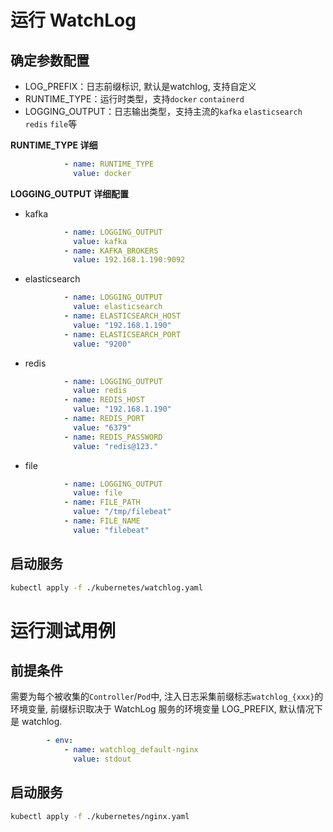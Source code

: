 # 运行 WatchLog
## 确定参数配置
- LOG_PREFIX：日志前缀标识, 默认是watchlog, 支持自定义
- RUNTIME_TYPE：运行时类型，支持`docker` `containerd`
- LOGGING_OUTPUT：日志输出类型，支持主流的`kafka` `elasticsearch` `redis` `file`等

**RUNTIME_TYPE 详细**
```yaml
            - name: RUNTIME_TYPE
              value: docker
```

**LOGGING_OUTPUT 详细配置**

- kafka
```yaml
            - name: LOGGING_OUTPUT
              value: kafka
            - name: KAFKA_BROKERS
              value: 192.168.1.190:9092
```
- elasticsearch
```yaml
            - name: LOGGING_OUTPUT
              value: elasticsearch
            - name: ELASTICSEARCH_HOST
              value: "192.168.1.190"
            - name: ELASTICSEARCH_PORT
              value: "9200"
```
- redis
```yaml
            - name: LOGGING_OUTPUT
              value: redis
            - name: REDIS_HOST
              value: "192.168.1.190"
            - name: REDIS_PORT
              value: "6379"
            - name: REDIS_PASSWORD
              value: "redis@123."
```
- file
```yaml
            - name: LOGGING_OUTPUT
              value: file
            - name: FILE_PATH
              value: "/tmp/filebeat"
            - name: FILE_NAME
              value: "filebeat"
```
## 启动服务
```bash
kubectl apply -f ./kubernetes/watchlog.yaml
```

# 运行测试用例
## 前提条件
需要为每个被收集的`Controller`/`Pod`中, 注入日志采集前缀标志`watchlog_{xxx}`的环境变量, 前缀标识取决于 WatchLog 服务的环境变量 LOG_PREFIX, 默认情况下是 watchlog.
```yaml
        - env:
            - name: watchlog_default-nginx
              value: stdout
```
## 启动服务
```bash
kubectl apply -f ./kubernetes/nginx.yaml
```